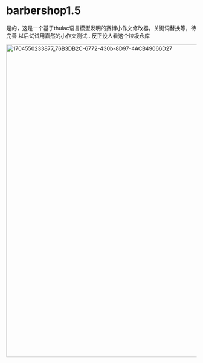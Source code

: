 # barbershop1.5
是的，这是一个基于thulac语言模型发明的赛博小作文修改器，关键词替换等，待完善
以后试试用嘉然的小作文测试...反正没人看这个垃圾仓库

<img width="825" alt="1704550233877_76B3DB2C-6772-430b-8D97-4ACB49066D27" src="https://github.com/Libaibubaie/barbershop1.5/assets/106914749/a4ba4c71-d6a9-49c8-8585-b067ca39421d">
